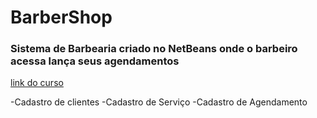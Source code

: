 # BarberShop
### Sistema de Barbearia criado no NetBeans onde o barbeiro acessa lança seus agendamentos
 [link do curso](https://www.youtube.com/watch?v=UtxTG1_AiXk&list=PLJIP7GdByOyuBKB--fIO2DoQaPVXm9lCw)  

-Cadastro de clientes 
-Cadastro de Serviço
-Cadastro de Agendamento

